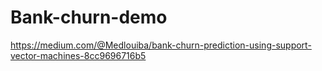 # Bank-churn-demo
https://medium.com/@Medlouiba/bank-churn-prediction-using-support-vector-machines-8cc9696716b5
